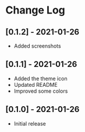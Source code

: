 # Change Log

## [0.1.2] - 2021-01-26

- Added screenshots

## [0.1.1] - 2021-01-26

- Added the theme icon
- Updated README
- Improved some colors

## [0.1.0] - 2021-01-26

- Initial release
